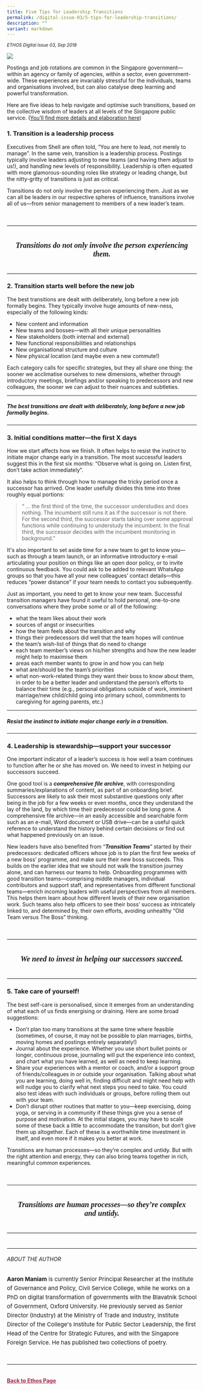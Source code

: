 ```yaml
---
title: Five Tips for Leadership Transitions
permalink: /digital-issue-03/5-tips-for-leadership-transitions/
description: ""
variant: markdown
---
```

<style>
	
.break
{
   border-top: 1px solid  black;
   border-bottom: 1px solid black;
	 padding:20px;
	text-align:center;
	margin-top:50px;
}
	
.break1
{
font-family: Georgia;
	font-size:20px;
	font-style: italic;
	font-weight: bold;
}	
	
	
.author p
{
	font-size: 15px;
	line-height:24px;
}
	
.notestop ol li
{
font-size: 15px;
line-height:22px;
}	
	
.notestop1 ol li
{
font-size: 15px;
line-height:22px;
}		
	
.notestop1
{
margin-top:40px;
padding-bottom:30px;
padding-top:30px;	
border-top: 1px solid black;

}			
	
.notestop2 ol li
{
font-size: 16px;
line-height:32px;
}			

	
	
	
.back a
{
	color: #9f2943;
	font-weight: bold;
}


.author
{
margin-top:40px;
padding-bottom:30px;
border-top: 1px solid black;
border-bottom: 1px solid black;
}		
	
.containerbox {
	background-color: #eceedb;
	border-radius: 10px;
	padding: 5%;
	margin-top: 5%;
	
	}		
	
</style>


<em><small>ETHOS Digital Issue 03, Sep 2018</small></em>
<div class="background-image">
<img src="/images/Ethos_Images/Ethos_Digital_Issue_03/Article%203/D3_Banner_Leadership%20Transitions.jpg">
</div>


<p>Postings and job rotations are common in the Singapore government—within an agency or family of agencies, within a sector, even government-wide. These experiences are invariably stressful for the individuals, teams and organisations involved, but can also catalyse deep learning and powerful transformation.</p>

<p>Here are five ideas to help navigate and optimise such transitions, based on the collective wisdom of leaders at all levels of the Singapore public service. (<a target="_blank" href="https://go.gov.sg/leading-moves-guide">You’ll find more details and elaboration here</a>)</p>

<h3>1. Transition is a leadership process</h3>

<p>Executives from Shell are often told, “You are here to lead, not merely to manage”. In the same vein, transition is a leadership process. Postings typically involve leaders adjusting to new teams (and having them adjust to us!), and handling new levels of responsibility. Leadership is often equated with more glamorous-sounding roles like strategy or leading change, but the nitty-gritty of transitions is just as critical.</p>

<p>Transitions do not only involve the person experiencing them. Just as we can all be leaders in our respective spheres of influence, transitions involve all of us—from senior management to members of a new leader’s team.</p>

<div class="break">

<p class="break1">
Transitions do not only involve the person experiencing them.
</p>

</div>
	

<h3>2. Transition starts well before the new job</h3>

<p>The best transitions are dealt with deliberately, long before a new job formally begins. They typically involve huge amounts of new-ness, especially of the following kinds:</p>

<ul>
<li>New content and information </li>
<li>New teams and bosses—with all their unique personalities </li>
<li>New stakeholders (both internal and external)</li>
<li>New functional responsibilities and relationships</li>
<li>New organisational structure and culture</li>
<li>New physical location (and maybe even a new commute!)</li>
</ul>

<p>Each category calls for specific strategies, but they all share one thing: the sooner we acclimatise ourselves to new dimensions, whether through introductory meetings, briefings and/or speaking to predecessors and new colleagues, the sooner we can adjust to their nuances and subtleties. </p>

<hr>

<h5><em>
The best transitions are dealt with deliberately, long before a new job formally begins.
</em></h5>

<hr>

<h3>3. Initial conditions matter—the first X days </h3>

<p>How we start affects how we finish. It often helps to resist the instinct to initiate major change early in a transition. The most successful leaders suggest this in the first six months: “Observe what is going on. Listen first, don’t take action immediately”.  </p>

<p>It also helps to think through how to manage the tricky period once a successor has arrived. One leader usefully divides this time into three roughly equal portions: </p>

<blockquote>
<p>“ …&nbsp;the first third of the time, the successor understudies and does nothing. The incumbent still runs it as if the successor is not there. For the second third, the successor starts taking over some approval functions while continuing to understudy the incumbent. In the final third, the successor decides with the incumbent monitoring in background.” </p>
</blockquote>

<p>It's also important to set aside time for a new team to get to know you—such as through a team launch, or an informative introductory e-mail articulating your position on things like an open door policy, or to invite continuous feedback. You could ask to be added to relevant WhatsApp groups so that you have all your new colleagues’ contact details—this reduces “power distance” if your team needs to contact you subsequently. </p>

<p>Just as important, you need to get to know your new team. Successful transition managers have found it useful to hold personal, one-to-one conversations where they probe some or all of the following:
</p>

<ul>
<li>what the team likes about their work</li>
<li>sources of angst or insecurities </li>
<li>how the team feels about the transition and why </li>
<li>things their predecessors did well that the team hopes will continue </li>
<li>the team’s wish-list of things that do need to change </li>
<li>each team member’s views on his/her strengths and how the new leader might help to maximise them</li>
<li>areas each member wants to grow in and how you can help </li>
<li>what are/should be the team’s priorities</li>
<li>what non-work-related things they want their boss to know about them, in order to be a better leader and understand the person’s efforts to balance their time (e.g., personal obligations outside of work, imminent marriage/new child/child going into primary school, commitments to caregiving for ageing parents, etc.)</li>
</ul>

<hr>

<h5><em>
Resist the instinct to initiate major change early in a transition.
</em></h5>

<hr>

<h3>4. Leadership is stewardship—support your successor</h3>

<p>One important indicator of a leader’s success is how well a team continues to function after he or she has moved on. We need to invest in helping our successors succeed. </p>

<p>One good tool is a <strong><em>comprehensive file archive</em></strong>, with corresponding summaries/explanations of content, as part of an onboarding brief. Successors are likely to ask their most substantive questions only after being in the job for a few weeks or even months, once they understand the lay of the land, by which time their predecessor could be long gone. A comprehensive file archive—in an easily accessible and searchable form such as an e-mail, Word document or USB drive—can be a useful quick reference to understand the history behind certain decisions or find out what happened previously on an issue. </p>

<p>New leaders have also benefited from “<strong><em>Transition Teams</em></strong>” started by their predecessors: dedicated officers whose job is to plan the first few weeks of a new boss’ programme, and make sure their new boss succeeds. This builds on the earlier idea that we should not walk the transition journey alone, and can harness our teams to help. Onboarding programmes with good transition teams—comprising middle managers, individual contributors and support staff, and representatives from different functional teams—enrich incoming leaders with useful perspectives from all members. This helps them learn about how different levels of their new organisation work. Such teams also help officers to see their boss’ success as intricately linked to, and determined by, their own efforts, avoiding unhealthy “Old Team versus The Boss” thinking.</p>

<div class="break">

<p class="break1">
We need to invest in helping our successors succeed.
</p>

</div>

<h3>5. Take care of yourself! </h3>

<p>The best self-care is personalised, since it emerges from an understanding of what each of us finds energising or draining. Here are some broad suggestions: </p>

<ul>
<li>
    Don’t plan too many transitions at the same time where feasible (sometimes, of course, it may not be possible to plan marriages, births, moving homes and postings entirely separately!)
    </li>
<li>Journal about the experience. Whether you use short bullet points or longer, continuous prose, journaling will put the experience into context, and chart what you have learned, as well as need to keep learning.
    </li>
<li>Share your experiences with a mentor or coach, and/or a support group of friends/colleagues in or outside your organisation. Talking about what you are learning, doing well in, finding difficult and might need help with will nudge you to clarify what next steps you need to take. You could also test ideas with such individuals or groups, before rolling them out with your team.
    </li>
<li>Don’t disrupt other routines that matter to you—keep exercising, doing yoga, or serving in a community if these things give you a sense of purpose and motivation. At the initial stages, you may have to scale some of these back a little to accommodate the transition, but don’t give them up altogether. Each of these is a worthwhile time investment in itself, and even more if it makes you better at work.</li>
</ul>

<p>Transitions are human processes—so they’re complex and untidy. But with the right attention and energy, they can also bring teams together in rich, meaningful common experiences. </p>

<div class="break">

<p class="break1">
Transitions are human processes—so they’re complex and untidy.
</p>

</div>

<div class="author">

<h6>ABOUT THE AUTHOR</h6>

<p class="small-text"><strong> Aaron Maniam</strong> is currently Senior Principal Researcher at the Institute of Governance and Policy, Civil Service College, while he works on a PhD on digital transformation of governments with the Blavatnik School of Government, Oxford University. He previously served as Senior Director (Industry) at the Ministry of Trade and Industry, Institute Director of the College's Institute for Public Sector Leadership, the first Head of the Centre for Strategic Futures, and with the Singapore Foreign Service. He has published two collections of poetry.&nbsp;&nbsp; </p>

</div>



<br>
<br>	
<div class="back">
<a href="/ethos/">Back to Ethos Page</a>	
</div>